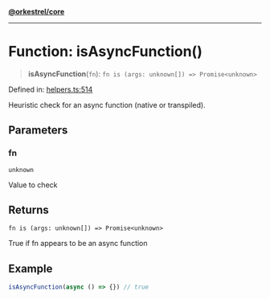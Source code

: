 [**@orkestrel/core**](../index.md)

***

# Function: isAsyncFunction()

> **isAsyncFunction**(`fn`): `fn is (args: unknown[]) => Promise<unknown>`

Defined in: [helpers.ts:514](https://github.com/orkestrel/core/blob/076093e61b67cd3d4198b173439f047ddbc97abc/src/helpers.ts#L514)

Heuristic check for an async function (native or transpiled).

## Parameters

### fn

`unknown`

Value to check

## Returns

`fn is (args: unknown[]) => Promise<unknown>`

True if fn appears to be an async function

## Example

```ts
isAsyncFunction(async () => {}) // true
```
